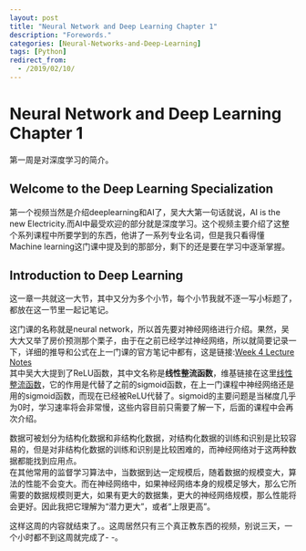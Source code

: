 ```yaml
---
layout: post
title: "Neural Network and Deep Learning Chapter 1"
description: "Forewords."
categories: [Neural-Networks-and-Deep-Learning]
tags: [Python]
redirect_from:
  - /2019/02/10/
---
```

# Neural Network and Deep Learning Chapter 1  
第一周是对深度学习的简介。  

## Welcome to the Deep Learning Specialization  
第一个视频当然是介绍deeplearning和AI了，吴大大第一句话就说，AI is the new Electricity.而AI中最受欢迎的部分就是深度学习。这个视频主要介绍了这整个系列课程中所要学到的东西，他讲了一系列专业名词，但是我只看得懂Machine learning这门课中提及到的那部分，剩下的还是要在学习中逐渐掌握。  

## Introduction to Deep Learning  
这一章一共就这一大节，其中又分为多个小节，每个小节我就不逐一写小标题了，都放在这一节里一起记笔记。  

这门课的名称就是neural network，所以首先要对神经网络进行介绍。果然，吴大大又举了房价预测那个栗子，由于在之前已经学过神经网络，所以就简要记录一下，详细的推导和公式在上一门课的官方笔记中都有，这是链接:[Week 4 Lecture Notes](https://www.coursera.org/learn/machine-learning/resources/RmTEz)  
其中吴大大提到了ReLU函数，其中文名称是**线性整流函数**，维基链接在这里[线性整流函数](https://zh.wikipedia.org/wiki/%E7%BA%BF%E6%80%A7%E6%95%B4%E6%B5%81%E5%87%BD%E6%95%B0)，它的作用是代替了之前的sigmoid函数，在上一门课程中神经网络还是用的sigmoid函数，而现在已经被ReLU代替了。sigmoid的主要问题是当梯度几乎为0时，学习速率将会非常慢，这些内容目前只需要了解一下，后面的课程中会再次介绍。  

数据可被划分为结构化数据和非结构化数据，对结构化数据的训练和识别是比较容易的，但是对非结构化数据的训练和识别是比较困难的，而神经网络对于这两种数据都能找到应用点。  
在其他常用的监督学习算法中，当数据到达一定规模后，随着数据的规模变大，算法的性能不会变大。而在神经网络中，如果神经网络本身的规模足够大，那么它所需要的数据规模则更大，如果有更大的数据集，更大的神经网络规模，那么性能将会更好。因此我把它理解为“潜力更大”，或者“上限更高”。  

这样这周的内容就结束了。。这周居然只有三个真正教东西的视频，别说三天，一个小时都不到这周就完成了- -。
